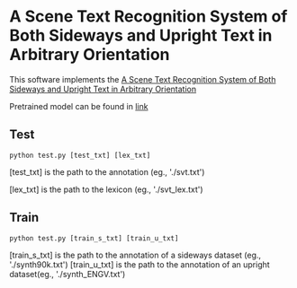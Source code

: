 A Scene Text Recognition System of Both Sideways and Upright Text in Arbitrary Orientation
======================================

This software implements the [A Scene Text Recognition System of Both Sideways and Upright Text in Arbitrary Orientation](https://drive.google.com/open?id=1jJks6Yot7e1P1XisPjol721vsg4pd__4)

Pretrained model can be found in [link](https://drive.google.com/open?id=1JCYqx2IaQGjYQz4eeEGuwLnaXtyDCM-E)

Test
--------
    python test.py [test_txt] [lex_txt]
	
[test_txt] is the path to the annotation (eg., './svt.txt')

[lex_txt] is the path to the lexicon (eg., './svt_lex.txt')
	
Train
--------
    python test.py [train_s_txt] [train_u_txt] 
	
[train_s_txt] is the path to the annotation of a sideways dataset (eg., './synth90k.txt')
[train_u_txt] is the path to the annotation of an upright dataset(eg., './synth_ENGV.txt')


